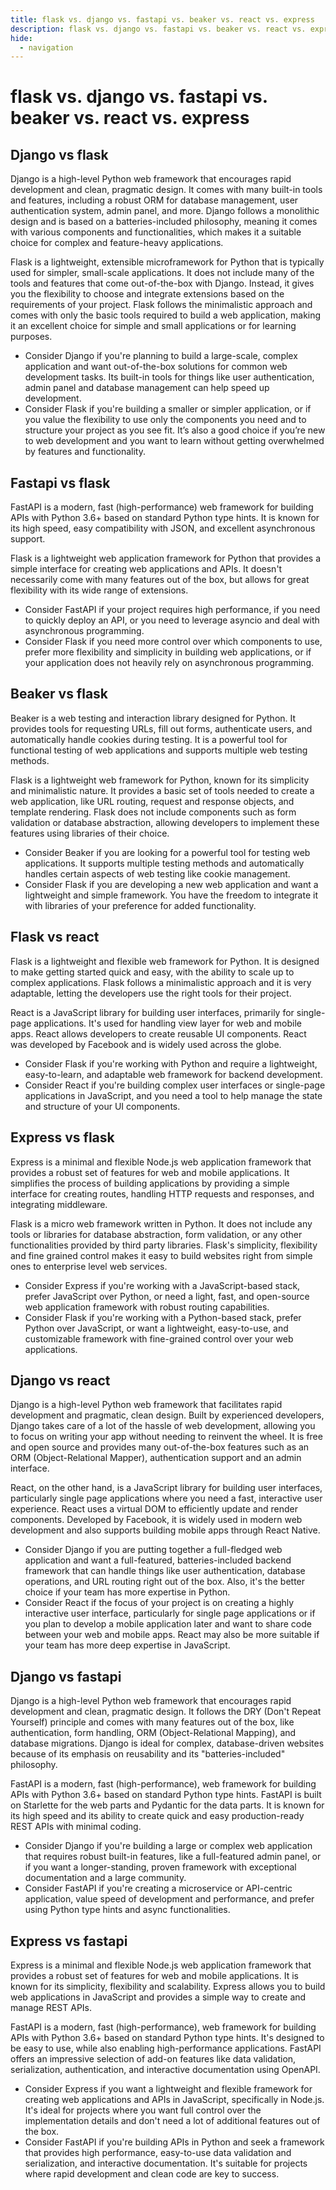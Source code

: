 ```yaml
---
title: flask vs. django vs. fastapi vs. beaker vs. react vs. express
description: flask vs. django vs. fastapi vs. beaker vs. react vs. express
hide:
  - navigation
---
```

# flask vs. django vs. fastapi vs. beaker vs. react vs. express

## Django vs flask
Django is a high-level Python web framework that encourages rapid development and clean, pragmatic design. It comes with many built-in tools and features, including a robust ORM for database management, user authentication system, admin panel, and more. Django follows a monolithic design and is based on a batteries-included philosophy, meaning it comes with various components and functionalities, which makes it a suitable choice for complex and feature-heavy applications.

Flask is a lightweight, extensible microframework for Python that is typically used for simpler, small-scale applications. It does not include many of the tools and features that come out-of-the-box with Django. Instead, it gives you the flexibility to choose and integrate extensions based on the requirements of your project. Flask follows the minimalistic approach and comes with only the basic tools required to build a web application, making it an excellent choice for simple and small applications or for learning purposes.

- Consider Django if you're planning to build a large-scale, complex application and want out-of-the-box solutions for common web development tasks. Its built-in tools for things like user authentication, admin panel and database management can help speed up development. 
- Consider Flask if you're building a smaller or simpler application, or if you value the flexibility to use only the components you need and to structure your project as you see fit. It’s also a good choice if you’re new to web development and you want to learn without getting overwhelmed by features and functionality.


## Fastapi vs flask
FastAPI is a modern, fast (high-performance) web framework for building APIs with Python 3.6+ based on standard Python type hints. It is known for its high speed, easy compatibility with JSON, and excellent asynchronous support.

Flask is a lightweight web application framework for Python that provides a simple interface for creating web applications and APIs. It doesn't necessarily come with many features out of the box, but allows for great flexibility with its wide range of extensions.

- Consider FastAPI if your project requires high performance, if you need to quickly deploy an API, or you need to leverage asyncio and deal with asynchronous programming.
- Consider Flask if you need more control over which components to use, prefer more flexibility and simplicity in building web applications, or if your application does not heavily rely on asynchronous programming.


## Beaker vs flask
Beaker is a web testing and interaction library designed for Python. It provides tools for requesting URLs, fill out forms, authenticate users, and automatically handle cookies during testing. It is a powerful tool for functional testing of web applications and supports multiple web testing methods.

Flask is a lightweight web framework for Python, known for its simplicity and minimalistic nature. It provides a basic set of tools needed to create a web application, like URL routing, request and response objects, and template rendering. Flask does not include components such as form validation or database abstraction, allowing developers to implement these features using libraries of their choice.

- Consider Beaker if you are looking for a powerful tool for testing web applications. It supports multiple testing methods and automatically handles certain aspects of web testing like cookie management.
- Consider Flask if you are developing a new web application and want a lightweight and simple framework. You have the freedom to integrate it with libraries of your preference for added functionality.



## Flask vs react
Flask is a lightweight and flexible web framework for Python. It is designed to make getting started quick and easy, with the ability to scale up to complex applications. Flask follows a minimalistic approach and it is very adaptable, letting the developers use the right tools for their project.

React is a JavaScript library for building user interfaces, primarily for single-page applications. It's used for handling view layer for web and mobile apps. React allows developers to create reusable UI components. React was developed by Facebook and is widely used across the globe.

- Consider Flask if you're working with Python and require a lightweight, easy-to-learn, and adaptable web framework for backend development.
- Consider React if you're building complex user interfaces or single-page applications in JavaScript, and you need a tool to help manage the state and structure of your UI components.


## Express vs flask
Express is a minimal and flexible Node.js web application framework that provides a robust set of features for web and mobile applications. It simplifies the process of building applications by providing a simple interface for creating routes, handling HTTP requests and responses, and integrating middleware.

Flask is a micro web framework written in Python. It does not include any tools or libraries for database abstraction, form validation, or any other functionalities provided by third party libraries. Flask's simplicity, flexibility and fine grained control makes it easy to build websites right from simple ones to enterprise level web services.

- Consider Express if you're working with a JavaScript-based stack, prefer JavaScript over Python, or need a light, fast, and open-source web application framework with robust routing capabilities.
- Consider Flask if you're working with a Python-based stack, prefer Python over JavaScript, or want a lightweight, easy-to-use, and customizable framework with fine-grained control over your web applications.



## Django vs react
Django is a high-level Python web framework that facilitates rapid development and pragmatic, clean design. Built by experienced developers, Django takes care of a lot of the hassle of web development, allowing you to focus on writing your app without needing to reinvent the wheel. It is free and open source and provides many out-of-the-box features such as an ORM (Object-Relational Mapper), authentication support and an admin interface.

React, on the other hand, is a JavaScript library for building user interfaces, particularly single page applications where you need a fast, interactive user experience. React uses a virtual DOM to efficiently update and render components. Developed by Facebook, it is widely used in modern web development and also supports building mobile apps through React Native.

- Consider Django if you are putting together a full-fledged web application and want a full-featured, batteries-included backend framework that can handle things like user authentication, database operations, and URL routing right out of the box. Also, it's the better choice if your team has more expertise in Python.
- Consider React if the focus of your project is on creating a highly interactive user interface, particularly for single page applications or if you plan to develop a mobile application later and want to share code between your web and mobile apps. React may also be more suitable if your team has more deep expertise in JavaScript.


## Django vs fastapi
Django is a high-level Python web framework that encourages rapid development and clean, pragmatic design. It follows the DRY (Don't Repeat Yourself) principle and comes with many features out of the box, like authentication, form handling, ORM (Object-Relational Mapping), and database migrations. Django is ideal for complex, database-driven websites because of its emphasis on reusability and its "batteries-included" philosophy.

FastAPI is a modern, fast (high-performance), web framework for building APIs with Python 3.6+ based on standard Python type hints. FastAPI is built on Starlette for the web parts and Pydantic for the data parts. It is known for its high speed and its ability to create quick and easy production-ready REST APIs with minimal coding.

- Consider Django if you're building a large or complex web application that requires robust built-in features, like a full-featured admin panel, or if you want a longer-standing, proven framework with exceptional documentation and a large community.
- Consider FastAPI if you're creating a microservice or API-centric application, value speed of development and performance, and prefer using Python type hints and async functionalities.


## Express vs fastapi
Express is a minimal and flexible Node.js web application framework that provides a robust set of features for web and mobile applications. It is known for its simplicity, flexibility and scalability. Express allows you to build web applications in JavaScript and provides a simple way to create and manage REST APIs.

FastAPI is a modern, fast (high-performance), web framework for building APIs with Python 3.6+ based on standard Python type hints. It's designed to be easy to use, while also enabling high-performance applications. FastAPI offers an impressive selection of add-on features like data validation, serialization, authentication, and interactive documentation using OpenAPI.

- Consider Express if you want a lightweight and flexible framework for creating web applications and APIs in JavaScript, specifically in Node.js. It's ideal for projects where you want full control over the implementation details and don't need a lot of additional features out of the box.
- Consider FastAPI if you're building APIs in Python and seek a framework that provides high performance, easy-to-use data validation and serialization, and interactive documentation. It's suitable for projects where rapid development and clean code are key to success.





